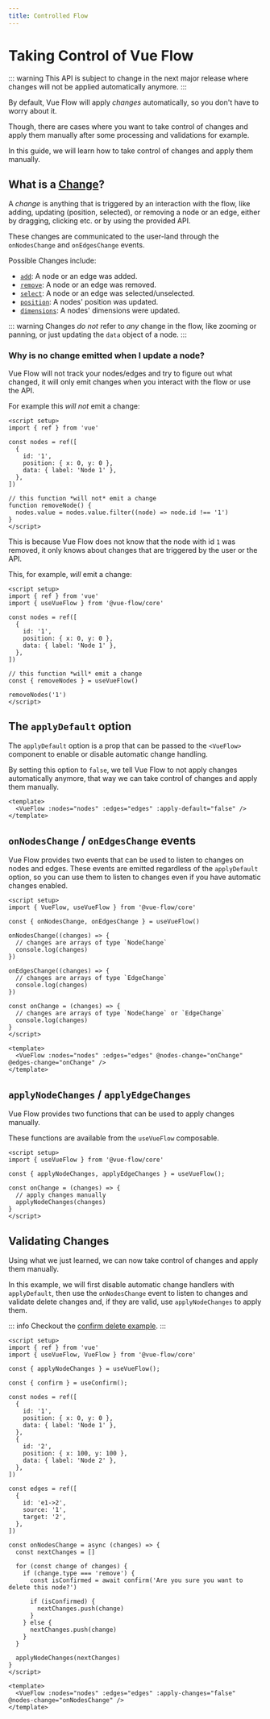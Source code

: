 ```yaml
---
title: Controlled Flow
---
```


# Taking Control of Vue Flow

::: warning
This API is subject to change in the next major release where changes will not be applied automatically anymore.
:::

By default, Vue Flow will apply *changes* automatically, so you don't have to worry about it.

Though, there are cases where you want to take control of changes and apply them manually after some processing and validations for example.

In this guide, we will learn how to take control of changes and apply them manually.

## What is a [Change](https://vueflow.dev/typedocs/type-aliases/NodeChange.html)?

A *change* is anything that is triggered by an interaction with the flow, like adding, updating (position, selected), or removing a node or an edge, either
by dragging, clicking etc. or by using the provided API.

These changes are communicated to the user-land through the `onNodesChange` and `onEdgesChange` events.

Possible Changes include:

- [`add`](https://vueflow.dev/typedocs/interfaces/NodeAddChange.html): A node or an edge was added.
- [`remove`](https://vueflow.dev/typedocs/interfaces/NodeRemoveChange.html): A node or an edge was removed.
- [`select`](https://vueflow.dev/typedocs/interfaces/NodeSelectionChange.html): A node or an edge was selected/unselected.
- [`position`](https://vueflow.dev/typedocs/interfaces/NodePositionChange.html): A nodes' position was updated.
- [`dimensions`](https://vueflow.dev/typedocs/interfaces/NodeDimensionChange.html): A nodes' dimensions were updated.

::: warning
Changes *do not* refer to *any* change in the flow, like zooming or panning, or just updating the `data` object of a node.
:::

### Why is no change emitted when I update a node?

Vue Flow will not track your nodes/edges and try to figure out what changed, it will only emit changes when you interact with the flow or use the API.

For example this *will not* emit a change:

```vue
<script setup>
import { ref } from 'vue'

const nodes = ref([
  {
    id: '1',
    position: { x: 0, y: 0 },
    data: { label: 'Node 1' },
  },
])

// this function *will not* emit a change
function removeNode() {
  nodes.value = nodes.value.filter((node) => node.id !== '1')
}
</script>
```

This is because Vue Flow does not know that the node with id `1` was removed, it only knows about changes that are triggered by the user or the API.

This, for example, *will* emit a change:

```vue
<script setup>
import { ref } from 'vue'
import { useVueFlow } from '@vue-flow/core'

const nodes = ref([
  {
    id: '1',
    position: { x: 0, y: 0 },
    data: { label: 'Node 1' },
  },
])

// this function *will* emit a change
const { removeNodes } = useVueFlow()

removeNodes('1')
</script>
```

## The `applyDefault` option

The `applyDefault` option is a prop that can be passed to the `<VueFlow>` component to enable or disable automatic change handling.

By setting this option to `false`, we tell Vue Flow to not apply changes automatically anymore, 
that way we can take control of changes and apply them manually.

```vue
<template>
  <VueFlow :nodes="nodes" :edges="edges" :apply-default="false" />
</template>
```

## `onNodesChange` / `onEdgesChange` events

Vue Flow provides two events that can be used to listen to changes on nodes and edges.
These events are emitted regardless of the `applyDefault` option, so you can use them to listen to changes even if you have automatic changes enabled.

```vue
<script setup>
import { VueFlow, useVueFlow } from '@vue-flow/core'  

const { onNodesChange, onEdgesChange } = useVueFlow()

onNodesChange((changes) => {
  // changes are arrays of type `NodeChange`
  console.log(changes)
})

onEdgesChange((changes) => {
  // changes are arrays of type `EdgeChange`
  console.log(changes)
})
  
const onChange = (changes) => {
  // changes are arrays of type `NodeChange` or `EdgeChange`
  console.log(changes)
}
</script>

<template>
  <VueFlow :nodes="nodes" :edges="edges" @nodes-change="onChange" @edges-change="onChange" />
</template>
```

## `applyNodeChanges` / `applyEdgeChanges`

Vue Flow provides two functions that can be used to apply changes manually.

These functions are available from the `useVueFlow` composable.

```vue
<script setup>
import { useVueFlow } from '@vue-flow/core'

const { applyNodeChanges, applyEdgeChanges } = useVueFlow();

const onChange = (changes) => {
  // apply changes manually
  applyNodeChanges(changes)
}
</script>
```

## Validating Changes

Using what we just learned, we can now take control of changes and apply them manually.

In this example, we will first disable automatic change handlers with `applyDefault`, 
then use the `onNodesChange` event to listen to changes and validate delete changes and, 
if they are valid, use `applyNodeChanges` to apply them.

::: info
Checkout the [confirm delete example](/examples/confirm.html).
:::

```vue
<script setup>
import { ref } from 'vue'
import { useVueFlow, VueFlow } from '@vue-flow/core'

const { applyNodeChanges } = useVueFlow();

const { confirm } = useConfirm();

const nodes = ref([
  {
    id: '1',
    position: { x: 0, y: 0 },
    data: { label: 'Node 1' },
  },
  {
    id: '2',
    position: { x: 100, y: 100 },
    data: { label: 'Node 2' },
  },
])

const edges = ref([
  {
    id: 'e1->2',
    source: '1',
    target: '2',
  },
])

const onNodesChange = async (changes) => {
  const nextChanges = []

  for (const change of changes) {
    if (change.type === 'remove') {
      const isConfirmed = await confirm('Are you sure you want to delete this node?')

      if (isConfirmed) {
        nextChanges.push(change)
      }
    } else {
      nextChanges.push(change)
    }
  }

  applyNodeChanges(nextChanges)
}
</script>

<template>
  <VueFlow :nodes="nodes" :edges="edges" :apply-changes="false" @nodes-change="onNodesChange" />
</template>
```
